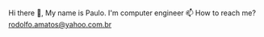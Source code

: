 Hi there 👋, My name is Paulo. 
I'm computer engineer 
📫 How to reach me? rodolfo.amatos@yahoo.com.br
<!---
PauloAMatos777/PauloAMatos777 is a ✨ special ✨ repository because its `README.md` (this file) appears on your GitHub profile.
You can click the Preview link to take a look at your changes.
--->
